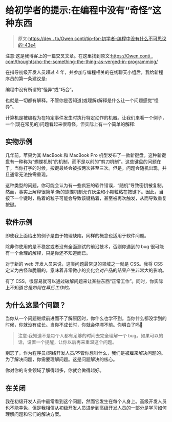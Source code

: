 # 给初学者的提示:在编程中没有“奇怪”这种东西

> 原文:[https://dev . to/Owen conti/tip-for-初学者-编程中没有什么不可思议的-43e4](https://dev.to/owenconti/tip-for-beginners-there-s-no-such-thing-as-weird-in-programming-43e4)

注意:这是我博客上的一篇交叉文章。在这里找到原文:[https://Owen conti . com/thoughts/no-the-something-the-thing-as-verged-in-programming/](https://owenconti.com/thoughts/no-such-thing-as-weird-in-programming/)

在指导初级开发人员超过 4 年，并参加与编程相关的在线聊天小组后，我给新程序员的第一条建议是:

编程中没有所谓的“怪异”或“巧合”。

也就是一切都有解释。不管你是否知道(或理解)解释是什么让一个问题感觉“怪异”。

计算机是被编程为在特定事件发生时执行特定动作的机器。让我们来看一个例子，一个(现在常见的)问题看起来很奇怪，但实际上有一个简单的解释:

## [](#physical-example)实物示例

几年前，苹果为其 MacBook 和 MacBook Pro 机型发布了一款新键盘。这种新键盘有一种称为“蝴蝶机制”的机制，而不是以前的“剪刀机制”。这些键盘的问题在于，当你打字的时候，按键最终会被按两次甚至三次。但是，问题会随机出现，并且通常无法按需重现。

这种类型的问题，你可能会认为有一些疯狂的软件错误，“随机”导致密钥被复制。然而，事实上解释很简单:新的蝴蝶机制允许灰尘和小颗粒粘在按键下。因此，当按下一个键时，粘着的粒子可能会导致该键粘着，甚至被再次触发，从而导致重复按键。

## [](#software-example)软件示例

即使我上面给出的例子是由于物理缺陷，同样的概念也适用于软件问题。

除非你使用的是不稳定或者没有全面测试的前沿技术，否则你遇到的 bug 很可能有一个合理的解释，只是你还不知道而已。

对于新的 web 开发人员来说，这类问题最常见的领域之一就是 CSS。我将 CSS 定义为古怪和脆弱的，意味着非常微小的变化会对产品的结果产生非常大的影响。

有了 CSS，很容易就可以通过破解问题来让某些东西“正常工作”。同时，你实际上不知道*它是如何在幕后工作的。*

## [](#why-is-this-a-problem)为什么这是个问题？

当你从一个问题继续前进而不了解原因时，你什么也学不到。当你什么都没学到的时候，你就没有成长。当你不成长时，你就会停滞不前。你明白了吗🙂

> 注意:我知道不是每个人都有足够的时间去完全理解一个 bug。如果可以的话，设置一个提醒，让你以后再来重温这个问题。

别忘了，作为程序员/网络开发人员/不管你想叫什么，我们是被雇来解决问题的。为了解决问题，你需要理解问题。这是问题解决的核心。

你对你的专业领域了解得越多，你就会做得越好。

## [](#in-closing)在关闭

我在初级开发人员中最常看到这个问题，然而它发生在每个人身上。高级开发人员也不能幸免，但是我相信从初级开发人员进步到高级开发人员的一部分是学习如何理解问题和它们的解决方案。